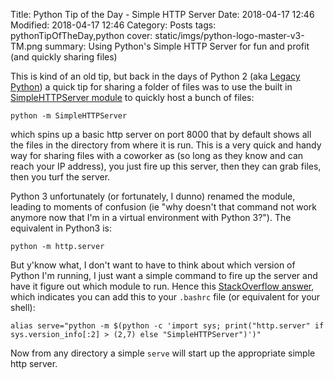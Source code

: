 Title: Python Tip of the Day - Simple HTTP Server
Date: 2018-04-17 12:46
Modified: 2018-04-17 12:46
Category: Posts
tags: pythonTipOfTheDay,python
cover: static/imgs/python-logo-master-v3-TM.png
summary: Using Python's Simple HTTP Server for fun and profit (and quickly sharing files)

This is kind of an old tip, but back in the days of Python 2 (aka
[Legacy Python](https://pythonbytes.fm/episodes/show/5/legacy-python-vs-python-and-why-words-matter-and-request-s-5-whys-retrospective))
a quick tip for sharing a folder of files was to use the built in
[SimpleHTTPServer module](https://docs.python.org/2/library/simplehttpserver.html)
to quickly host a bunch of files:

```shell
python -m SimpleHTTPServer
```

which spins up a basic http server on port 8000 that by default shows all the files in the directory from
where it is run.  This is a very quick and handy way for sharing files with a coworker as (so long as they
know and can reach your IP address), you just fire up this server, then they can grab files, then you turf
the server.

Python 3 unfortunately (or fortunately, I dunno) renamed the module, leading to moments of confusion (ie
"why doesn't that command not work anymore now that I'm in a virtual environment with Python 3?").  The
equivalent in Python3 is:

```shell
python -m http.server
```

But y'know what, I don't want to have to think about which version of Python I'm running, I just want a
simple command to fire up the server and have it figure out which module to run.  Hence this
[StackOverflow answer]( https://stackoverflow.com/a/46595749/808804), which indicates you can add this
to your `.bashrc` file (or equivalent for your shell):

```shell
alias serve="python -m $(python -c 'import sys; print("http.server" if sys.version_info[:2] > (2,7) else "SimpleHTTPServer")')"
```

Now from any directory a simple `serve` will start up the appropriate simple http server.
